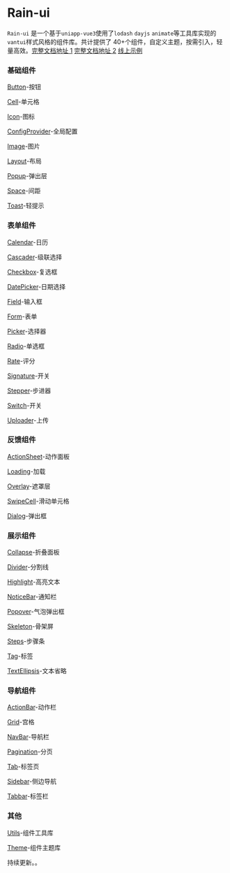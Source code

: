 # Rain-ui

`Rain-ui` 是一个基于`uniapp-vue3`使用了`lodash` `dayjs` `animate`等工具库实现的`vantui`样式风格的组件库。共计提供了 40+个组件，自定义主题，按需引入，轻量高效。[完整文档地址 1](https://rainui.cn/index.html) [完整文档地址 2](https://irainna.github.io/rainui/) [线上示例](https://rainui.cn/h5/index.html#/)

### 基础组件

[Button](https://ext.dcloud.net.cn/plugin?id=18821)-按钮

[Cell](https://ext.dcloud.net.cn/plugin?id=18842)-单元格

[Icon](https://ext.dcloud.net.cn/plugin?id=18668)-图标

[ConfigProvider](https://ext.dcloud.net.cn/plugin?id=18979)-全局配置

[Image](https://ext.dcloud.net.cn/plugin?id=18853)-图片

[Layout](https://ext.dcloud.net.cn/plugin?id=18722)-布局

[Popup](https://ext.dcloud.net.cn/plugin?id=18734)-弹出层

[Space](https://ext.dcloud.net.cn/plugin?id=18946)-间距

[Toast](https://ext.dcloud.net.cn/plugin?id=18942)-轻提示

### 表单组件

[Calendar](https://ext.dcloud.net.cn/plugin?id=19123)-日历

[Cascader](https://ext.dcloud.net.cn/plugin?id=18897)-级联选择

[Checkbox](https://ext.dcloud.net.cn/plugin?id=18855)-复选框

[DatePicker](https://ext.dcloud.net.cn/plugin?id=19040)-日期选择

[Field](https://ext.dcloud.net.cn/plugin?id=19086)-输入框

[Form](https://ext.dcloud.net.cn/plugin?id=19120)-表单

[Picker](https://ext.dcloud.net.cn/plugin?id=18989)-选择器

[Radio](https://ext.dcloud.net.cn/plugin?id=18850)-单选框

[Rate](https://ext.dcloud.net.cn/plugin?id=18688)-评分

[Signature](https://ext.dcloud.net.cn/plugin?id=19946)-开关

[Stepper](https://ext.dcloud.net.cn/plugin?id=18749)-步进器

[Switch](https://ext.dcloud.net.cn/plugin?id=18847)-开关

[Uploader](https://ext.dcloud.net.cn/plugin?id=19253)-上传

### 反馈组件

[ActionSheet](https://ext.dcloud.net.cn/plugin?id=19181)-动作面板

[Loading](https://ext.dcloud.net.cn/plugin?id=18708)-加载

[Overlay](https://ext.dcloud.net.cn/plugin?id=18631)-遮罩层

[SwipeCell](https://ext.dcloud.net.cn/plugin?id=19200)-滑动单元格

[Dialog](https://ext.dcloud.net.cn/plugin?id=19342)-弹出框

### 展示组件

[Collapse](https://ext.dcloud.net.cn/plugin?id=18894)-折叠面板

[Divider](https://ext.dcloud.net.cn/plugin?id=19013)-分割线

[Highlight](https://ext.dcloud.net.cn/plugin?id=19126)-高亮文本

[NoticeBar](https://ext.dcloud.net.cn/plugin?id=19127)-通知栏

[Popover](https://ext.dcloud.net.cn/plugin?id=19471)-气泡弹出框

[Skeleton](https://ext.dcloud.net.cn/plugin?id=19150)-骨架屏

[Steps](https://ext.dcloud.net.cn/plugin?id=19509)-步骤条

[Tag](https://ext.dcloud.net.cn/plugin?id=18947)-标签

[TextEllipsis](https://ext.dcloud.net.cn/plugin?id=19488)-文本省略

### 导航组件

[ActionBar](https://ext.dcloud.net.cn/plugin?id=19354)-动作栏

[Grid](https://ext.dcloud.net.cn/plugin?id=19522)-宫格

[NavBar](https://ext.dcloud.net.cn/plugin?id=19408)-导航栏

[Pagination](https://ext.dcloud.net.cn/plugin?id=18997)-分页

[Tab](https://ext.dcloud.net.cn/plugin?id=18849)-标签页

[Sidebar](https://ext.dcloud.net.cn/plugin?id=19390)-侧边导航

[Tabbar](https://ext.dcloud.net.cn/plugin?id=19419)-标签栏

### 其他

[Utils](https://ext.dcloud.net.cn/plugin?id=18681)-组件工具库

[Theme](https://ext.dcloud.net.cn/plugin?id=18661)-组件主题库

持续更新。。
